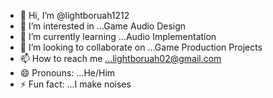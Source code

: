 - 👋 Hi, I’m @lightboruah1212
- 👀 I’m interested in ...Game Audio Design
- 🌱 I’m currently learning ...Audio Implementation
- 💞️ I’m looking to collaborate on ...Game Production Projects
- 📫 How to reach me ...lightboruah02@gmail.com
- 😄 Pronouns: ...He/Him
- ⚡ Fun fact: ...I make noises

<!---
lightboruah1212/lightboruah1212 is a ✨ special ✨ repository because its `README.md` (this file) appears on your GitHub profile.
You can click the Preview link to take a look at your changes.
--->
